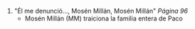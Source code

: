 1. "Él me denunció..., Mosén Millán, Mosén Millán" *Página 96*
    - Mosén Millán (MM) traiciona la familia entera de Paco 
